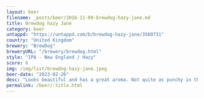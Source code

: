 ```yaml
---
layout: beer
filename: _posts/beer/2016-11-09-brewdog-hazy-jane.md
title: Brewdog hazy Jane
category: beer
untappd: "https://untappd.com/b/brewdog-hazy-jane/3560731"
country: "United Kingdom"
brewery: "BrewDog"
breweryURL: "/brewery/brewdog.html"
style: "IPA - New England / Hazy"
score: 6
img: /img/list/brewdog-hazy-jane.jpeg
beer-date: "2023-02-26"
desc: "Looks beautiful and has a great aroma. Not quite as punchy in the taste but still tasty"
permalink: /beer/:title.html
---
```

